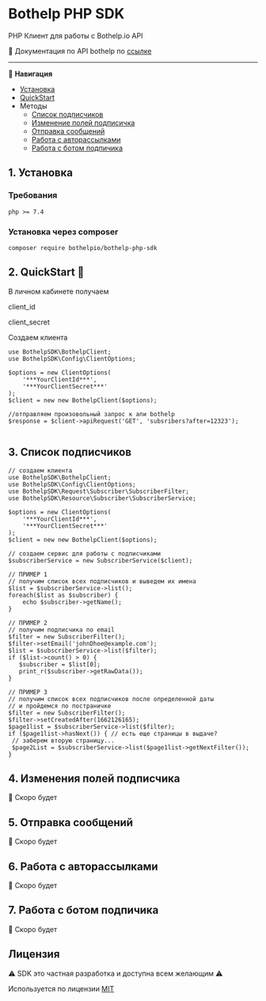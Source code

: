 # Bothelp PHP SDK

PHP Клиент для работы с Bothelp.io API

📖 Документация по API bothelp по [ссылке](https://main.bothelp.io/swagger)

---
📑 **Навигация**
- [Установка](#1-)
- [QuickStart](#2-quickstart-)
- Методы
    - [Список подписчиков](#3--)
    - [Изменение полей подписичка](#4---)
    - [Отправка сообщений](#5--)
    - [Работа с авторассылками](#6---)
    - [Работа с ботом подпичика](#7----)


## 1. Установка

### Требования

`php >= 7.4` 

### Установка через composer 
`composer require bothelpio/bothelp-php-sdk`


## 2. QuickStart 🚀

В личном кабинете получаем

client_id

client_secret

Создаем клиента
```phpt
use BothelpSDK\BothelpClient;
use BothelpSDK\Config\ClientOptions;

$options = new ClientOptions(
    '***YourClientId***',
    '***YourClientSecret***'
);
$client = new new BothelpClient($options);

//отправляем произовольный запрос к апи bothelp
$response = $client->apiRequest('GET', 'subsribers?after=12323');
 
```

## 3. Список подписчиков
```phpt
// создаем клиента
use BothelpSDK\BothelpClient;
use BothelpSDK\Config\ClientOptions;
use BothelpSDK\Request\Subscriber\SubscriberFilter;
use BothelpSDK\Resource\Subscriber\SubscriberService;

$options = new ClientOptions(
    '***YourClientId***',
    '***YourClientSecret***'
);
$client = new new BothelpClient($options);

// создаем сервис для работы с подписчиками
$subscriberService = new SubscriberService($client);

// ПРИМЕР 1 
// получим список всех подписчиков и выведем их имена
$list = $subscriberService->list();
foreach($list as $subscriber) {
    echo $subscriber->getName();
}

// ПРИМЕР 2
// получим подписчика по email
$filter = new SubscriberFilter();
$filter->setEmail('johnDhoe@example.com');
$list = $subscriberService->list($filter);
if ($list->count() > 0) {
   $subscriber = $list[0];
   print_r($subscriber->getRawData());
}

// ПРИМЕР 3
// получим список всех подписчиков после определенной даты 
// и пройдемся по постраничке
$filter = new SubscriberFilter();
$filter->setCreatedAfter(1662126165);
$page1list = $subscriberService->list($filter);
if ($page1list->hasNext()) { // есть еще страницы в выдаче?
 // заберем вторую страницу...
 $page2List = $subscriberService->list($page1list->getNextFilter());
}

```

## 4. Изменения полей подписчика

:construction_worker: Скоро будет
## 5. Отправка сообщений

:construction_worker: Скоро будет
## 6. Работа с авторассылками

:construction_worker: Скоро будет
## 7. Работа с ботом подпичика

:construction_worker: Скоро будет

## Лицензия

:warning: SDK это частная разработка и доступна всем желающим :warning:

Используется по лицензии [MIT](https://github.com/git/git-scm.com/blob/main/MIT-LICENSE.txt)